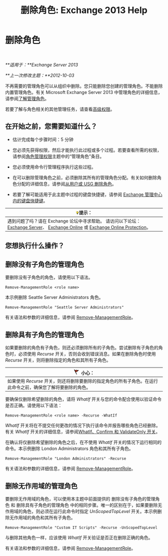 ﻿---
title: '删除角色: Exchange 2013 Help'
TOCTitle: 删除角色
ms:assetid: 2fb6f453-f37a-4636-8353-3f9927f81298
ms:mtpsurl: https://technet.microsoft.com/zh-cn/library/Dd335178(v=EXCHG.150)
ms:contentKeyID: 50490142
ms.date: 01/11/2018
mtps_version: v=EXCHG.150
ms.translationtype: HT
---

# 删除角色

 

_**适用于：**Exchange Server 2013_

_**上一次修改主题：**2012-10-03_

不再需要的管理角色可以从组织中删除。您只能删除您创建的管理角色。不能删除内置管理角色。有关 Microsoft Exchange Server 2013 中管理角色的详细信息，请参阅[了解管理角色](understanding-management-roles-exchange-2013-help.md)。

若要了解与角色相关的其他管理任务，请查看[高级权限](advanced-permissions-exchange-2013-help.md)。

## 在开始之前，您需要知道什么？

  - 估计完成每个步骤时间：5 分钟

  - 您必须先获得权限，然后才能执行此过程或多个过程。若要查看所需的权限，请参阅[角色管理权限](role-management-permissions-exchange-2013-help.md)主题中的“管理角色”条目。

  - 您必须使用命令行管理程序执行这些过程。

  - 在可以删除管理角色之前，必须删除其所有的管理角色分配。有关如何删除角色分配的详细信息，请参阅[从用户或 USG 删除角色](remove-a-role-from-a-user-or-usg-exchange-2013-help.md)。

  - 若要了解可能适用于此主题中过程的键盘快捷键，请参阅 [Exchange 管理中心内的键盘快捷键](keyboard-shortcuts-in-the-exchange-admin-center-exchange-online-protection-help.md)。

<table>
<thead>
<tr class="header">
<th><img src="images/Bb124558.tip(EXCHG.150).gif" title="提示" alt="提示" />提示：</th>
</tr>
</thead>
<tbody>
<tr class="odd">
<td>遇到问题了吗？请在 Exchange 论坛中寻求帮助。 请访问以下论坛：<a href="https://go.microsoft.com/fwlink/p/?linkid=60612">Exchange Server</a>、 <a href="https://go.microsoft.com/fwlink/p/?linkid=267542">Exchange Online</a> 或 <a href="https://go.microsoft.com/fwlink/p/?linkid=285351">Exchange Online Protection</a>。</td>
</tr>
</tbody>
</table>


## 您想执行什么操作？

## 删除没有子角色的管理角色

要删除没有子角色的角色，请使用以下语法。

    Remove-ManagementRole <role name>

本示例删除 Seattle Server Administrators 角色。

    Remove-ManagementRole "Seattle Server Administrators"

有关语法和参数的详细信息，请参阅 [Remove-ManagementRole](https://technet.microsoft.com/zh-cn/library/dd351170\(v=exchg.150\))。

## 删除具有子角色的管理角色

如果要删除的角色有子角色，则还必须删除所有的子角色。尝试删除有子角色的角色时，必须使用 *Recurse* 开关，否则会收到错误消息。如果在删除角色时使用 *Recurse* 开关，则将删除指定的角色和其所有子角色。

<table>
<thead>
<tr class="header">
<th><img src="images/Dd876845.Caution(EXCHG.150).gif" title="小心" alt="小心" />小心：</th>
</tr>
</thead>
<tbody>
<tr class="odd">
<td>如果使用 <em>Recurse</em> 开关，则还将删除要删除的指定角色的所有子角色。在运行此命令之前，确保您了解将要删除的角色。</td>
</tr>
</tbody>
</table>


要确保仅删除希望删除的角色，请将 *WhatIf* 开关与您的命令配合使用以验证命令是否正确。请使用以下语法：

    Remove-ManagementRole <role name> -Recurse -WhatIf

*WhatIf* 开关将在不提交任何更改的情况下执行该命令并报告哪些角色已经删除。有关 *WhatIf* 开关的详细信息，请参阅[WhatIf、Confirm 和 ValidateOnly 开关](whatif-confirm-and-validateonly-switches-exchange-2013-help.md)。

在确认将仅删除希望删除的角色之后，在不使用 *WhatIf* 开关的情况下运行相同的命令。本示例删除 London Administrators 角色和其所有子角色。

    Remove-ManagementRole "London Administrators" -Recurse

有关语法和参数的详细信息，请参阅 [Remove-ManagementRole](https://technet.microsoft.com/zh-cn/library/dd351170\(v=exchg.150\))。

## 删除无作用域的管理角色

要删除无作用域的角色，可以使用本主题中前面提供的 删除没有子角色的管理角色 和 删除具有子角色的管理角色 中的相同步骤。唯一的区别在于，如果要删除无作用域的角色，则必须在运行此命令时指定 *UnScopedTopLevel* 开关。本示例删除无作用域的角色和其所有子角色。

    Remove-ManagementRole "Custom IT Scripts" -Recurse -UnScopedTopLevel

与删除其他角色一样，应该使用 *WhatIf* 开关验证是否正在删除正确的角色。

有关语法和参数的详细信息，请参阅 [Remove-ManagementRole](https://technet.microsoft.com/zh-cn/library/dd351170\(v=exchg.150\))。

